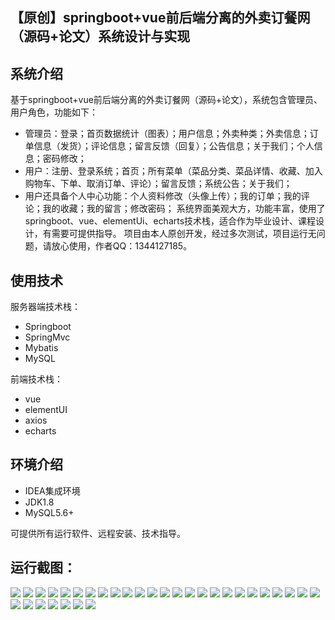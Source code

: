 ## 【原创】springboot+vue前后端分离的外卖订餐网（源码+论文）系统设计与实现

## 系统介绍

基于springboot+vue前后端分离的外卖订餐网（源码+论文），系统包含管理员、用户角色，功能如下：
- 管理员：登录；首页数据统计（图表）；用户信息；外卖种类；外卖信息；订单信息（发货）；评论信息；留言反馈（回复）；公告信息；关于我们；个人信息；密码修改；
- 用户：注册、登录系统；首页；所有菜单（菜品分类、菜品详情、收藏、加入购物车、下单、取消订单、评论）；留言反馈；系统公告；关于我们；
- 用户还具备个人中心功能：个人资料修改（头像上传）；我的订单；我的评论；我的收藏；我的留言；修改密码；
系统界面美观大方，功能丰富，使用了springboot、vue、elementUi、echarts技术栈，适合作为毕业设计、课程设计，有需要可提供指导。
项目由本人原创开发，经过多次测试，项目运行无问题，请放心使用，作者QQ：1344127185。

## 使用技术

服务器端技术栈：

- Springboot
- SpringMvc
- Mybatis
- MySQL

前端技术栈：

- vue
- elementUI
- axios
- echarts

## 环境介绍

- IDEA集成环境
- JDK1.8
- MySQL5.6+

可提供所有运行软件、远程安装、技术指导。

## 运行截图：
![](https://github.com/itcoderyhl/takeout-server/blob/main/images/1.png)
![](https://github.com/itcoderyhl/takeout-server/blob/main/images/2.png)
![](https://github.com/itcoderyhl/takeout-server/blob/main/images/3.png)
![](https://github.com/itcoderyhl/takeout-server/blob/main/images/4.png)
![](https://github.com/itcoderyhl/takeout-server/blob/main/images/5.png)
![](https://github.com/itcoderyhl/takeout-server/blob/main/images/6.png)
![](https://github.com/itcoderyhl/takeout-server/blob/main/images/7.png)
![](https://github.com/itcoderyhl/takeout-server/blob/main/images/8.png)
![](https://github.com/itcoderyhl/takeout-server/blob/main/images/9.png)
![](https://github.com/itcoderyhl/takeout-server/blob/main/images/10.png)
![](https://github.com/itcoderyhl/takeout-server/blob/main/images/11.png)
![](https://github.com/itcoderyhl/takeout-server/blob/main/images/12.png)
![](https://github.com/itcoderyhl/takeout-server/blob/main/images/13.png)
![](https://github.com/itcoderyhl/takeout-server/blob/main/images/14.png)
![](https://github.com/itcoderyhl/takeout-server/blob/main/images/15.png)
![](https://github.com/itcoderyhl/takeout-server/blob/main/images/16.png)
![](https://github.com/itcoderyhl/takeout-server/blob/main/images/17.png)
![](https://github.com/itcoderyhl/takeout-server/blob/main/images/18.png)
![](https://github.com/itcoderyhl/takeout-server/blob/main/images/19.png)
![](https://github.com/itcoderyhl/takeout-server/blob/main/images/20.png)
![](https://github.com/itcoderyhl/takeout-server/blob/main/images/21.png)
![](https://github.com/itcoderyhl/takeout-server/blob/main/images/22.png)
![](https://github.com/itcoderyhl/takeout-server/blob/main/images/23.png)
![](https://github.com/itcoderyhl/takeout-server/blob/main/images/24.png)
![](https://github.com/itcoderyhl/takeout-server/blob/main/images/25.png)
![](https://github.com/itcoderyhl/takeout-server/blob/main/images/26.png)
![](https://github.com/itcoderyhl/takeout-server/blob/main/images/27.png)
![](https://github.com/itcoderyhl/takeout-server/blob/main/images/28.png)
![](https://github.com/itcoderyhl/takeout-server/blob/main/images/29.png)
![](https://github.com/itcoderyhl/takeout-server/blob/main/images/30.png)
![](https://github.com/itcoderyhl/takeout-server/blob/main/images/31.png)
![](https://github.com/itcoderyhl/takeout-server/blob/main/images/32.png)
